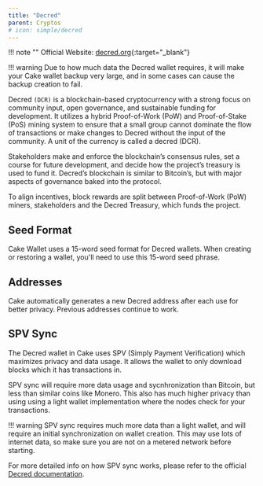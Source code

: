 ```yaml
---
title: "Decred"
parent: Cryptos
# icon: simple/decred
---
```


<!-- # :crypto-litecoin: Litecoin -->

!!! note ""
    Official Website: [decred.org](https://decred.org/){:target="_blank"}

!!! warning
    Due to how much data the Decred wallet requires, it will make your Cake wallet backup very large, and in some cases can cause the backup creation to fail.

Decred `(DCR)` is a blockchain-based cryptocurrency with a strong focus on community input, open governance, and sustainable funding for development. It utilizes a hybrid Proof-of-Work (PoW) and Proof-of-Stake (PoS) mining system to ensure that a small group cannot dominate the flow of transactions or make changes to Decred without the input of the community. A unit of the currency is called a decred (DCR).

Stakeholders make and enforce the blockchain’s consensus rules, set a course for future development, and decide how the project’s treasury is used to fund it. Decred’s blockchain is similar to Bitcoin’s, but with major aspects of governance baked into the protocol.

To align incentives, block rewards are split between Proof-of-Work (PoW) miners, stakeholders and the Decred Treasury, which funds the project.

## Seed Format

Cake Wallet uses a 15-word seed format for Decred wallets. When creating or restoring a wallet, you'll need to use this 15-word seed phrase.

## Addresses

Cake automatically generates a new Decred address after each use for better privacy. Previous addresses continue to work.

## SPV Sync

The Decred wallet in Cake uses SPV (Simply Payment Verification) which maximizes privacy and data usage. It allows the wallet to only download blocks which it has transactions in.

SPV sync will require more data usage and sycnhronization than Bitcoin, but less than similar coins like Monero. This also has much higher privacy than using using a light wallet implementation where the nodes check for your transactions.

!!! warning
    SPV sync requires much more data than a light wallet, and will require an initial synchronization on wallet creation. This may use lots of internet data, so make sure you are not on a metered network before starting.

For more detailed info on how SPV sync works, please refer to the official [Decred documentation](https://docs.decred.org/wallets/spv/).

